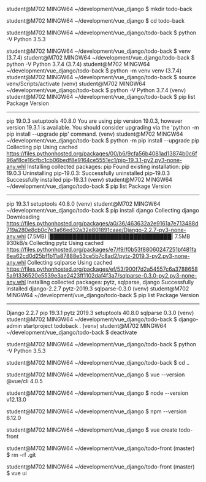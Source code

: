 student@M702 MINGW64 ~/development/vue_django
$ mkdir todo-back

student@M702 MINGW64 ~/development/vue_django
$ cd todo-back

student@M702 MINGW64 ~/development/vue_django/todo-back
$ python -V
Python 3.5.3

student@M702 MINGW64 ~/development/vue_django/todo-back
$ venv
(3.7.4)
student@M702 MINGW64 ~/development/vue_django/todo-back
$ python -V
Python 3.7.4
(3.7.4)
student@M702 MINGW64 ~/development/vue_django/todo-back
$ python -m venv venv
(3.7.4)
student@M702 MINGW64 ~/development/vue_django/todo-back
$ source venv/Scripts/activate
(venv)
student@M702 MINGW64 ~/development/vue_django/todo-back
$ python -V
Python 3.7.4
(venv)
student@M702 MINGW64 ~/development/vue_django/todo-back
$ pip list
Package    Version
---------- -------
pip        19.0.3
setuptools 40.8.0
You are using pip version 19.0.3, however version 19.3.1 is available.
You should consider upgrading via the 'python -m pip install --upgrade pip' command.
(venv)
student@M702 MINGW64 ~/development/vue_django/todo-back
$ python -m pip install --upgrade pip
Collecting pip
  Using cached https://files.pythonhosted.org/packages/00/b6/9cfa56b4081ad13874b0c6f96af8ce16cfbc1cb06bedf8e9164ce5551ec1/pip-19.3.1-py2.py3-none-any.whl
Installing collected packages: pip
  Found existing installation: pip 19.0.3
    Uninstalling pip-19.0.3:
      Successfully uninstalled pip-19.0.3
Successfully installed pip-19.3.1
(venv)
student@M702 MINGW64 ~/development/vue_django/todo-back
$ pip list
Package    Version
---------- -------
pip        19.3.1
setuptools 40.8.0
(venv)
student@M702 MINGW64 ~/development/vue_django/todo-back
$ pip install django
Collecting django
  Downloading https://files.pythonhosted.org/packages/a0/36/463632a2e9161a7e713488d719a280e8cb0c7e3a66ed32a32e801891caae/Django-2.2.7-py3-none-any.whl (7.5MB)
     |████████████████████████████████| 7.5MB 930kB/s
Collecting pytz
  Using cached https://files.pythonhosted.org/packages/e7/f9/f0b53f88060247251bf481fa6ea62cd0d25bf1b11a87888e53ce5b7c8ad2/pytz-2019.3-py2.py3-none-any.whl
Collecting sqlparse
  Using cached https://files.pythonhosted.org/packages/ef/53/900f7d2a54557c6a37886585a91336520e5539e3ae2423ff1102daf4f3a7/sqlparse-0.3.0-py2.py3-none-any.whl
Installing collected packages: pytz, sqlparse, django
Successfully installed django-2.2.7 pytz-2019.3 sqlparse-0.3.0
(venv)
student@M702 MINGW64 ~/development/vue_django/todo-back
$ pip list
Package    Version
---------- -------
Django     2.2.7
pip        19.3.1
pytz       2019.3
setuptools 40.8.0
sqlparse   0.3.0
(venv)
student@M702 MINGW64 ~/development/vue_django/todo-back
$ django-admin startproject todoback .
(venv)
student@M702 MINGW64 ~/development/vue_django/todo-back
$ deactivate

student@M702 MINGW64 ~/development/vue_django/todo-back
$ python -V
Python 3.5.3

student@M702 MINGW64 ~/development/vue_django/todo-back
$ cd ..

student@M702 MINGW64 ~/development/vue_django
$ vue --version
@vue/cli 4.0.5

student@M702 MINGW64 ~/development/vue_django
$ node --version
v12.13.0

student@M702 MINGW64 ~/development/vue_django
$ npm --version
6.12.0

student@M702 MINGW64 ~/development/vue_django
$ vue create todo-front

student@M702 MINGW64 ~/development/vue_django/todo-front (master)
$ rm -rf .git

student@M702 MINGW64 ~/development/vue_django/todo-front (master)
$ vue ui